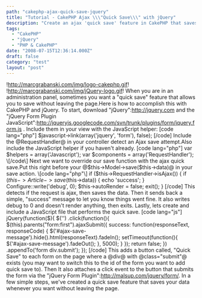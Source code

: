 ```yaml
---
path: "cakephp-ajax-quick-save-jquery"
title: "Tutorial - CakePHP Ajax \\\"Quick Save\\\" with jQuery"
description: "Create an ajax 'quick save' feature in CakePHP that saves your data without leaving the page using jQuery."
tags: 
  - "CakePHP"
  - "jQuery"
  - "PHP & CakePHP"
date: "2008-07-15T12:36:14.000Z"
draft: false
category: "test"
layout: "post"
---
```


!http://marcgrabanski.com/img/logo-cakephp.gif! !http://marcgrabanski.com/img/jQuery-logo.gif! When you are in an administration panel, sometimes you want a "quick save" feature that allows you to save without leaving the page.Here is how to accomplish this with CakePHP and jQuery. To start, download "jQuery":http://jquery.com and the "jQuery Form Plugin JavaScript":http://jqueryjs.googlecode.com/svn/trunk/plugins/form/jquery.form.js . Include them in your view with the JavaScript helper: \[code lang="php"\] $javascript->link(array('jquery', 'form'), false); \[/code\] Include the @RequestHandler@ in your controller detect an Ajax save attempt.Also include the JavaScript helper if you haven't already. \[code lang="php"\] var $helpers = array('Javascript'); var $components = array('RequestHandler'); \[/code\] Next we want to override our save function with the ajax quick save.Put this right before your @$this->Model->save($this->data)@ in your save action. \[code lang="php"\] if ($this->RequestHandler->isAjax()) { if ($this->Article->save($this->data)) { echo 'success'; } Configure::write('debug', 0); $this->autoRender = false; exit(); } \[/code\] This detects if the request is ajax, then saves the data. Then it sends back a simple, "success" message to let you know things went fine. It also writes debug to 0 and doesn't render anything, then exits. Lastly, lets create and include a JavaScript file that performs the quick save. \[code lang="js"\] jQuery(function($){ $('') .click(function(){ $(this).parents("form:first").ajaxSubmit({ success: function(responseText, responseCode) { $('#ajax-save-message').hide().html(responseText).fadeIn(); setTimeout(function(){ $('#ajax-save-message').fadeOut(); }, 5000); } }); return false; }) .appendTo('form div.submit'); }); \[/code\] This adds a button called, "Quick Save" to each form on the page where a @div@ with @class="submit"@ exists (you may want to switch this to the id of the form you want to add quick save to). Then It also attaches a click event to the button that submits the form via the "jQuery Form Plugin":http://malsup.com/jquery/form/. In a few simple steps, we've created a quick save feature that saves your data whenever you want without leaving the page.